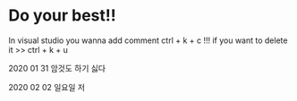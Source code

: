 # Do your best!!

In visual studio you wanna add comment ctrl + k + c !!!
if you want to delete it >> ctrl + k + u


2020 01 31 암것도 하기 싫다

2020 02 02 일요일 저
